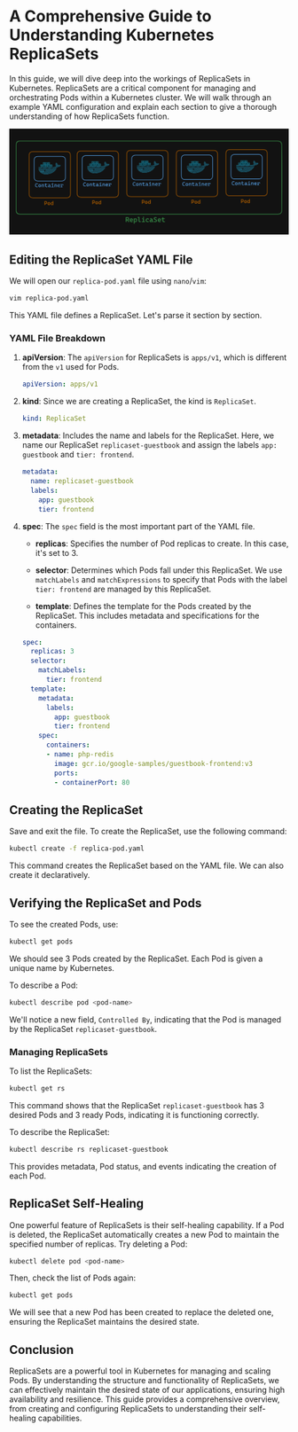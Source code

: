 # A Comprehensive Guide to Understanding Kubernetes ReplicaSets

In this guide, we will dive deep into the workings of ReplicaSets in Kubernetes. ReplicaSets are a critical component for managing and orchestrating Pods within a Kubernetes cluster. We will walk through an example YAML configuration and explain each section to give a thorough understanding of how ReplicaSets function.

![alt text](image.png)

## Editing the ReplicaSet YAML File

We will open our `replica-pod.yaml` file using `nano`/`vim`:

```sh
vim replica-pod.yaml
```

This YAML file defines a ReplicaSet. Let's parse it section by section.

### YAML File Breakdown

1. **apiVersion**: 
    The `apiVersion` for ReplicaSets is `apps/v1`, which is different from the `v1` used for Pods.

    ```yaml
    apiVersion: apps/v1
    ```

2. **kind**:
    Since we are creating a ReplicaSet, the kind is `ReplicaSet`.

    ```yaml
    kind: ReplicaSet
    ```

3. **metadata**:
    Includes the name and labels for the ReplicaSet. Here, we name our ReplicaSet `replicaset-guestbook` and assign the labels `app: guestbook` and `tier: frontend`.

    ```yaml
    metadata:
      name: replicaset-guestbook
      labels:
        app: guestbook
        tier: frontend
    ```

4. **spec**:
    The `spec` field is the most important part of the YAML file.

    - **replicas**: Specifies the number of Pod replicas to create. In this case, it's set to 3.

    - **selector**: Determines which Pods fall under this ReplicaSet. We use `matchLabels` and `matchExpressions` to specify that Pods with the label `tier: frontend` are managed by this ReplicaSet.

    - **template**: Defines the template for the Pods created by the ReplicaSet. This includes metadata and specifications for the containers.

    ```yaml
    spec:
      replicas: 3
      selector:
        matchLabels:
          tier: frontend
      template:
        metadata:
          labels:
            app: guestbook
            tier: frontend
        spec:
          containers:
          - name: php-redis
            image: gcr.io/google-samples/guestbook-frontend:v3
            ports:
            - containerPort: 80
    ```

## Creating the ReplicaSet

Save and exit the file. To create the ReplicaSet, use the following command:

```sh
kubectl create -f replica-pod.yaml
```

This command creates the ReplicaSet based on the YAML file. We can also create it declaratively.

## Verifying the ReplicaSet and Pods

To see the created Pods, use:

```sh
kubectl get pods
```

We should see 3 Pods created by the ReplicaSet. Each Pod is given a unique name by Kubernetes.

To describe a Pod:

```sh
kubectl describe pod <pod-name>
```

We'll notice a new field, `Controlled By`, indicating that the Pod is managed by the ReplicaSet `replicaset-guestbook`.

### Managing ReplicaSets

To list the ReplicaSets:

```sh
kubectl get rs
```

This command shows that the ReplicaSet `replicaset-guestbook` has 3 desired Pods and 3 ready Pods, indicating it is functioning correctly.

To describe the ReplicaSet:

```sh
kubectl describe rs replicaset-guestbook
```

This provides metadata, Pod status, and events indicating the creation of each Pod.

## ReplicaSet Self-Healing

One powerful feature of ReplicaSets is their self-healing capability. If a Pod is deleted, the ReplicaSet automatically creates a new Pod to maintain the specified number of replicas. Try deleting a Pod:

```sh
kubectl delete pod <pod-name>
```

Then, check the list of Pods again:

```sh
kubectl get pods
```

We will see that a new Pod has been created to replace the deleted one, ensuring the ReplicaSet maintains the desired state.

## Conclusion

ReplicaSets are a powerful tool in Kubernetes for managing and scaling Pods. By understanding the structure and functionality of ReplicaSets, we can effectively maintain the desired state of our applications, ensuring high availability and resilience. This guide provides a comprehensive overview, from creating and configuring ReplicaSets to understanding their self-healing capabilities.